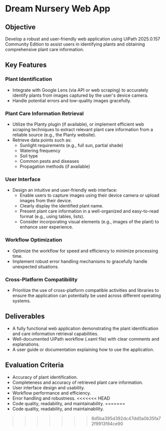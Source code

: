 # Dream Nursery Web App

## Objective

Develop a robust and user-friendly web application using UiPath 2025.0.157 Community Edition to assist users in identifying plants and obtaining comprehensive plant care information.

## Key Features

### Plant Identification
- Integrate with Google Lens (via API or web scraping) to accurately identify plants from images captured by the user's device camera.
- Handle potential errors and low-quality images gracefully.

### Plant Care Information Retrieval
- Utilize the Planty plugin (if available), or implement efficient web scraping techniques to extract relevant plant care information from a reliable source (e.g., the Planty website).
- Retrieve data points such as:
    - Sunlight requirements (e.g., full sun, partial shade)
    - Watering frequency
    - Soil type
    - Common pests and diseases
    - Propagation methods (if available)

### User Interface
- Design an intuitive and user-friendly web interface:
    - Enable users to capture images using their device camera or upload images from their device.
    - Clearly display the identified plant name.
    - Present plant care information in a well-organized and easy-to-read format (e.g., using tables, lists).
    - Consider incorporating visual elements (e.g., images of the plant) to enhance user experience.

### Workflow Optimization
- Optimize the workflow for speed and efficiency to minimize processing time.
- Implement robust error handling mechanisms to gracefully handle unexpected situations.

### Cross-Platform Compatibility
- Prioritize the use of cross-platform compatible activities and libraries to ensure the application can potentially be used across different operating systems.

## Deliverables
- A fully functional web application demonstrating the plant identification and care information retrieval capabilities.
- Well-documented UiPath workflow (.xaml file) with clear comments and explanations.
- A user guide or documentation explaining how to use the application.

## Evaluation Criteria
- Accuracy of plant identification.
- Completeness and accuracy of retrieved plant care information.
- User interface design and usability.
- Workflow performance and efficiency.
- Error handling and robustness.
<<<<<<< HEAD
- Code quality, readability, and maintainability.
=======
- Code quality, readability, and maintainability.
>>>>>>> 8d5ba395d392dc47dd0a0b35fa72f9913f84ce90
